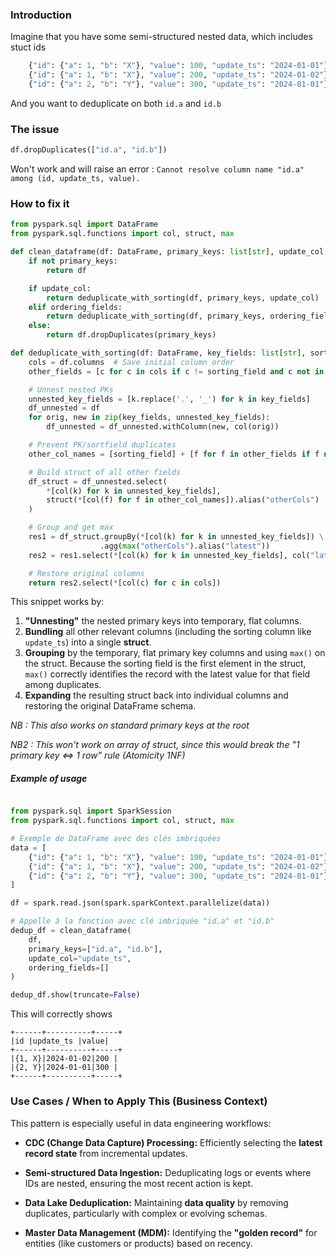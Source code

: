 
### Introduction

Imagine that you have some semi-structured nested data, which includes stuct ids
```python
    {"id": {"a": 1, "b": "X"}, "value": 100, "update_ts": "2024-01-01"},
    {"id": {"a": 1, "b": "X"}, "value": 200, "update_ts": "2024-01-02"},
    {"id": {"a": 2, "b": "Y"}, "value": 300, "update_ts": "2024-01-01"}
```

And you want to deduplicate on both `id.a` and `id.b` 

### The issue
```python
df.dropDuplicates(["id.a", "id.b"])
```
Won't work and will raise an error : `Cannot resolve column name "id.a" among (id, update_ts, value).`

### How to fix it

```python
from pyspark.sql import DataFrame
from pyspark.sql.functions import col, struct, max

def clean_dataframe(df: DataFrame, primary_keys: list[str], update_col: str | None, ordering_fields: list[str]) -> DataFrame:
    if not primary_keys:
        return df

    if update_col:
        return deduplicate_with_sorting(df, primary_keys, update_col)
    elif ordering_fields:
        return deduplicate_with_sorting(df, primary_keys, ordering_fields[0])
    else:
        return df.dropDuplicates(primary_keys)

def deduplicate_with_sorting(df: DataFrame, key_fields: list[str], sorting_field: str) -> DataFrame:
    cols = df.columns  # Save initial column order
    other_fields = [c for c in cols if c != sorting_field and c not in key_fields]

    # Unnest nested PKs
    unnested_key_fields = [k.replace('.', '_') for k in key_fields]
    df_unnested = df
    for orig, new in zip(key_fields, unnested_key_fields):
        df_unnested = df_unnested.withColumn(new, col(orig))

    # Prevent PK/sortfield duplicates
    other_col_names = [sorting_field] + [f for f in other_fields if f not in unnested_key_fields]

    # Build struct of all other fields
    df_struct = df_unnested.select(
        *[col(k) for k in unnested_key_fields],
        struct(*[col(f) for f in other_col_names]).alias("otherCols")
    )

    # Group and get max
    res1 = df_struct.groupBy(*[col(k) for k in unnested_key_fields]) \
                    .agg(max("otherCols").alias("latest"))
    res2 = res1.select(*[col(k) for k in unnested_key_fields], col("latest.*"))

    # Restore original columns
    return res2.select(*[col(c) for c in cols])
```

This snippet works by:

1. **"Unnesting"** the nested primary keys into temporary, flat columns.
2. **Bundling** all other relevant columns (including the sorting column like `update_ts`) into a single **struct**.
3. **Grouping** by the temporary, flat primary key columns and using `max()` on the struct. Because the sorting field is the first element in the struct, `max()` correctly identifies the record with the latest value for that field among duplicates.
4. **Expanding** the resulting struct back into individual columns and restoring the original DataFrame schema.

_NB : This also works on standard primary keys at the root_

_NB2 : This won't work on array of struct, since this would break the "1 primary key <=> 1 row" rule (Atomicity 1NF)_


##### Example of usage

```python

from pyspark.sql import SparkSession
from pyspark.sql.functions import col, struct, max

# Exemple de DataFrame avec des clés imbriquées
data = [
    {"id": {"a": 1, "b": "X"}, "value": 100, "update_ts": "2024-01-01"},
    {"id": {"a": 1, "b": "X"}, "value": 200, "update_ts": "2024-01-02"},
    {"id": {"a": 2, "b": "Y"}, "value": 300, "update_ts": "2024-01-01"}
]

df = spark.read.json(spark.sparkContext.parallelize(data))

# Appelle à la fonction avec clé imbriquée "id.a" et "id.b"
dedup_df = clean_dataframe(
    df,
    primary_keys=["id.a", "id.b"],
    update_col="update_ts",
    ordering_fields=[]
)

dedup_df.show(truncate=False)
```

This will correctly shows 
```
+------+----------+-----+ 
|id |update_ts |value| 
+------+----------+-----+ 
|{1, X}|2024-01-02|200 | 
|{2, Y}|2024-01-01|300 | 
+------+----------+-----+
```


### Use Cases / When to Apply This (Business Context)

This pattern is especially useful in data engineering workflows:

- **CDC (Change Data Capture) Processing:** Efficiently selecting the **latest record state** from incremental updates.
    
- **Semi-structured Data Ingestion:** Deduplicating logs or events where IDs are nested, ensuring the most recent action is kept.
    
- **Data Lake Deduplication:** Maintaining **data quality** by removing duplicates, particularly with complex or evolving schemas.
    
- **Master Data Management (MDM):** Identifying the **"golden record"** for entities (like customers or products) based on recency.